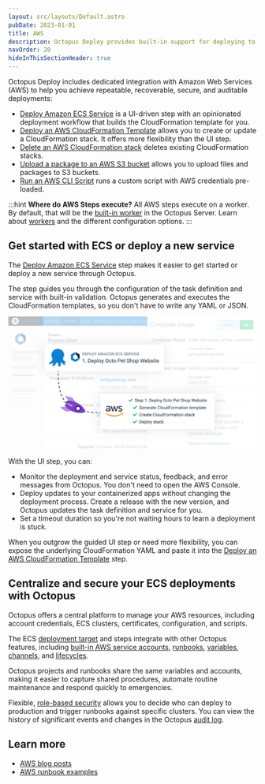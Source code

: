 ```yaml
---
layout: src/layouts/Default.astro
pubDate: 2023-01-01
title: AWS
description: Octopus Deploy provides built-in support for deploying to Amazon Web Services (AWS).
navOrder: 20
hideInThisSectionHeader: true
---
```


Octopus Deploy includes dedicated integration with Amazon Web Services (AWS) to help you achieve repeatable, recoverable, secure, and auditable deployments:

- [Deploy Amazon ECS Service](/docs/deployments/aws/ecs/) is a UI-driven step with an opinionated deployment workflow that builds the CloudFormation template for you.
- [Deploy an AWS CloudFormation Template](/docs/deployments/aws/cloudformation/) allows you to create or update a CloudFormation stack. It offers more flexibility than the UI step.
- [Delete an AWS CloudFormation stack](/docs/deployments/aws/removecloudformation/) deletes existing CloudFormation stacks.
- [Upload a package to an AWS S3 bucket](/docs/deployments/aws/s3/) allows you to upload files and packages to S3 buckets.
- [Run an AWS CLI Script](/docs/deployments/custom-scripts/aws-cli-scripts/) runs a custom script with AWS credentials pre-loaded.

:::hint
**Where do AWS Steps execute?**
All AWS steps execute on a worker. By default, that will be the [built-in worker](/docs/infrastructure/workers/#built-in-worker) in the Octopus Server. Learn about [workers](/docs/infrastructure/workers/) and the different configuration options.
:::

## Get started with ECS or deploy a new service

The [Deploy Amazon ECS Service](/docs/deployments/aws/ecs/) step makes it easier to get started or deploy a new service through Octopus.

The step guides you through the configuration of the task definition and service with built-in validation. Octopus generates and executes the CloudFormation templates, so you don't have to write any YAML or JSON.

![A rocket links the Deploy Amazon ECS Service step in Octopus with tasks performed by Octopus in AWS to deploy the Octo Pet Shop website. Octopus generated the CloudFormation template and created and deployed the CloudFormation stack.](octopus-ecs-integration-deploy-to-fargate.png)

With the UI step, you can:

- Monitor the deployment and service status, feedback, and error messages from Octopus. You don't need to open the AWS Console.
- Deploy updates to your containerized apps without changing the deployment process. Create a release with the new version, and Octopus updates the task definition and service for you.
- Set a timeout duration so you're not waiting hours to learn a deployment is stuck.

When you outgrow the guided UI step or need more flexibility, you can expose the underlying CloudFormation YAML and paste it into the [Deploy an AWS CloudFormation Template](/docs/deployments/aws/cloudformation/) step. 

## Centralize and secure your ECS deployments with Octopus

Octopus offers a central platform to manage your AWS resources, including account credentials, ECS clusters, certificates, configuration, and scripts.

The ECS [deployment target](/docs/getting-started/first-deployment/add-deployment-targets/) and steps integrate with other Octopus features, including [built-in AWS service accounts](/docs/infrastructure/accounts/aws/), [runbooks](/docs/runbooks/), [variables](/docs/projects/variables/), [channels](/docs/releases/channels/), and [lifecycles](/docs/releases/lifecycles/).

Octopus projects and runbooks share the same variables and accounts, making it easier to capture shared procedures, automate routine maintenance and respond quickly to emergencies.

Flexible, [role-based security](/docs/security/users-and-teams/user-roles/) allows you to decide who can deploy to production and trigger runbooks against specific clusters. You can view the history of significant events and changes in the Octopus [audit log](/docs/security/users-and-teams/auditing/).

## Learn more

- [AWS blog posts](https://octopus.com/blog/tag/aws)
- [AWS runbook examples](/docs/runbooks/runbook-examples/aws/)
